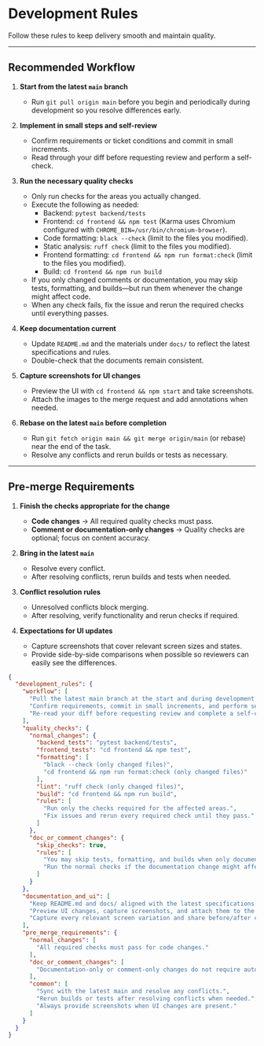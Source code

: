 # Development Rules

Follow these rules to keep delivery smooth and maintain quality.

---

## Recommended Workflow

1. **Start from the latest `main` branch**
   - Run `git pull origin main` before you begin and periodically during development so you resolve differences early.

2. **Implement in small steps and self-review**
   - Confirm requirements or ticket conditions and commit in small increments.
   - Read through your diff before requesting review and perform a self-check.

3. **Run the necessary quality checks**
   - Only run checks for the areas you actually changed.
   - Execute the following as needed:
     - Backend: `pytest backend/tests`
     - Frontend: `cd frontend && npm test` (Karma uses Chromium configured with `CHROME_BIN=/usr/bin/chromium-browser`).
     - Code formatting: `black --check` (limit to the files you modified).
     - Static analysis: `ruff check` (limit to the files you modified).
     - Frontend formatting: `cd frontend && npm run format:check` (limit to the files you modified).
     - Build: `cd frontend && npm run build`
   - If you only changed comments or documentation, you may skip tests, formatting, and builds—but run them whenever the change might affect code.
   - When any check fails, fix the issue and rerun the required checks until everything passes.

4. **Keep documentation current**
   - Update `README.md` and the materials under `docs/` to reflect the latest specifications and rules.
   - Double-check that the documents remain consistent.

5. **Capture screenshots for UI changes**
   - Preview the UI with `cd frontend && npm start` and take screenshots.
   - Attach the images to the merge request and add annotations when needed.

6. **Rebase on the latest `main` before completion**
   - Run `git fetch origin main && git merge origin/main` (or rebase) near the end of the task.
   - Resolve any conflicts and rerun builds or tests as necessary.

---

## Pre-merge Requirements

1. **Finish the checks appropriate for the change**
   - **Code changes** → All required quality checks must pass.
   - **Comment or documentation-only changes** → Quality checks are optional; focus on content accuracy.

2. **Bring in the latest `main`**
   - Resolve every conflict.
   - After resolving conflicts, rerun builds and tests when needed.

3. **Conflict resolution rules**
   - Unresolved conflicts block merging.
   - After resolving, verify functionality and rerun checks if required.

4. **Expectations for UI updates**
   - Capture screenshots that cover relevant screen sizes and states.
   - Provide side-by-side comparisons when possible so reviewers can easily see the differences.

```json
{
  "development_rules": {
    "workflow": [
      "Pull the latest main branch at the start and during development to resolve differences early.",
      "Confirm requirements, commit in small increments, and perform self-review.",
      "Re-read your diff before requesting review and complete a self-check."
    ],
    "quality_checks": {
      "normal_changes": {
        "backend_tests": "pytest backend/tests",
        "frontend_tests": "cd frontend && npm test",
        "formatting": [
          "black --check (only changed files)",
          "cd frontend && npm run format:check (only changed files)"
        ],
        "lint": "ruff check (only changed files)",
        "build": "cd frontend && npm run build",
        "rules": [
          "Run only the checks required for the affected areas.",
          "Fix issues and rerun every required check until they pass."
        ]
      },
      "doc_or_comment_changes": {
        "skip_checks": true,
        "rules": [
          "You may skip tests, formatting, and builds when only documentation or comments change.",
          "Run the normal checks if the documentation change might affect code behavior."
        ]
      }
    },
    "documentation_and_ui": [
      "Keep README.md and docs/ aligned with the latest specifications.",
      "Preview UI changes, capture screenshots, and attach them to the merge request.",
      "Capture every relevant screen variation and share before/after comparisons."
    ],
    "pre_merge_requirements": {
      "normal_changes": [
        "All required checks must pass for code changes."
      ],
      "doc_or_comment_changes": [
        "Documentation-only or comment-only changes do not require automated checks; focus on accuracy."
      ],
      "common": [
        "Sync with the latest main and resolve any conflicts.",
        "Rerun builds or tests after resolving conflicts when needed.",
        "Always provide screenshots when UI changes are present."
      ]
    }
  }
}
```
